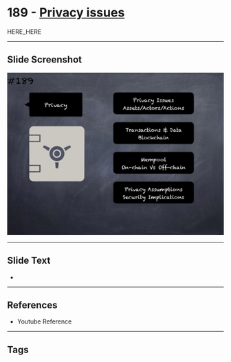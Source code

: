 # 189 - [Privacy issues](Privacy%20issues.md)

HERE_HERE

___
## Slide Screenshot
![0189.png](../../images/pitfalls_and_best_practices201/189.png)
___
## Slide Text
- 
___
## References
- Youtube Reference
___
## Tags